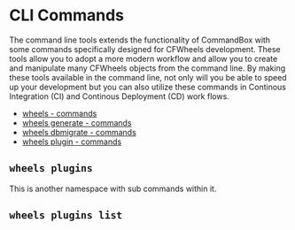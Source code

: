# CLI Commands

The command line tools extends the functionality of CommandBox with some commands specifically designed for CFWheels development. These tools allow you to adopt a more modern workflow and allow you to create and manipulate many CFWheels objects from the command line. By making these tools available in the command line, not only will you be able to speed up your development but you can also utilize these commands in Continous Integration (CI) and Continous Deployment (CD) work flows.

* [wheels - commands](wheels-commands.md)
* [wheels generate - commands](wheels-generate-commands.md)
* [wheels dbmigrate - commands](wheels-dbmigrate-commands.md)
* [wheels plugin - commands](wheels-plugin-commands.md)

## `wheels plugins`

This is another namespace with sub commands within it.

## `wheels plugins list`

